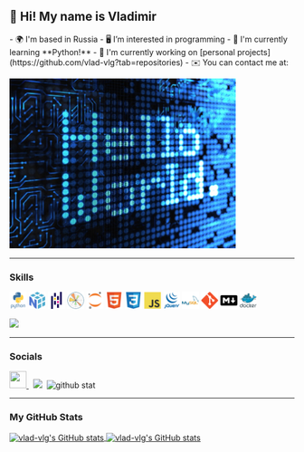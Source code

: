 ## 👋 Hi! My name is Vladimir

<div>
<p>
  - 🌍 I'm based in Russia
  - 🖥️ I’m interested in programming
  - 🧠 I'm currently learning **Python!**
  - 🚀 I'm currently working on [personal projects](https://github.com/vlad-vlg?tab=repositories)
  - ✉️ You can contact me at:
</p>
</div>
<div>
  <img src="HW.jpg" alt="ProgrammImage" width="400" height="300"/>
</div>

---

### Skills 

<div>
  <code><img height="30" src="https://github.com/devicons/devicon/blob/master/icons/python/python-original-wordmark.svg"></code>
  <code><img height="30" src="https://github.com/devicons/devicon/blob/master/icons/numpy/numpy-original.svg"></code>
  <code><img height="30" src="https://github.com/devicons/devicon/blob/master/icons/pandas/pandas-original.svg"></code>
  <code><img height="30" src="https://github.com/devicons/devicon/blob/master/icons/matplotlib/matplotlib-original.svg"></code>
  <code><img height="30" src="https://github.com/devicons/devicon/blob/master/icons/jupyter/jupyter-original.svg"/></code>
  <code><img height="30" src="https://github.com/devicons/devicon/blob/master/icons/html5/html5-original.svg"/></code>
  <code><img height="30" src="https://github.com/devicons/devicon/blob/master/icons/css3/css3-original.svg"/></code>
  <code><img height="30" src="https://github.com/devicons/devicon/blob/master/icons/javascript/javascript-original.svg"/></code>
  <code><img height="30" src="https://github.com/devicons/devicon/blob/master/icons/jquery/jquery-plain-wordmark.svg"/></code>
  <code><img height="30" src="https://github.com/devicons/devicon/blob/master/icons/mysql/mysql-original-wordmark.svg"/></code>
  <code><img height="30" src="https://github.com/devicons/devicon/blob/master/icons/git/git-original.svg"/></code>
  <code><img height="30" src="https://raw.githubusercontent.com/github/explore/80688e429a7d4ef2fca1e82350fe8e3517d3494d/topics/markdown/markdown.png"/></code>
  <code><img height="30" src="https://github.com/devicons/devicon/blob/master/icons/docker/docker-original-wordmark.svg"/></code>
</div>  


 [![](https://www.codewars.com/users/Vlad_e/badges/micro)](https://www.codewars.com/users/Vlad_e)  
 
---

### Socials 

<div>
<a href="https://www.github.com/vlad-vlg" target="_blank" rel="noreferrer">
    <picture>
      <source media="(prefers-color-scheme: dark)" srcset="https://raw.githubusercontent.com/danielcranney/readme-generator/main/public/icons/socials/github-dark.svg" />
      <source media="(prefers-color-scheme: light)" srcset="https://raw.githubusercontent.com/danielcranney/readme-generator/main/public/icons/socials/github.svg" />
      <img src="https://raw.githubusercontent.com/danielcranney/readme-generator/main/public/icons/socials/github.svg" width="30" height="30"/>
    </picture>
</a>&nbsp;
<img src="https://img.shields.io/github/followers/vlad-vlg?logo=github&style=for-the-badge&color=0891b2&labelColor=grey"/>&nbsp;
<img src="https://komarev.com/ghpvc/?username=vlad-vlg&style=for-the-badge&color=0891b2" alt="github stat"/>
</div>

---

### My GitHub Stats

<a href="http://www.github.com/vlad-vlg">
  <img height=200 width=400 align="center" src="https://github-readme-stats.vercel.app/api?username=vlad-vlg&show_icons=true&hide=contribs&count_private=true&title_color=5FABEE&text_color=718CA1&icon_color=5FABEE&bg_color=deg,000000,27272a&hide_border=true&rank_icon=percentile" alt="vlad-vlg's GitHub stats" />
</a>
<a href="http://www.github.com/vlad-vlg">
  <img height=200 width=370 align="center" src="https://github-readme-streak-stats.herokuapp.com/?user=vlad-vlg&stroke=5FABEE&background=27272a&ring=87cefa&fire=0099ff&currStreakNum=5FABEE&currStreakLabel=5FABEE&sideNums=5FABEE&sideLabels=5FABEE&dates=5FABEE&hide_border=true" alt="vlad-vlg's GitHub stats" />
</a>

